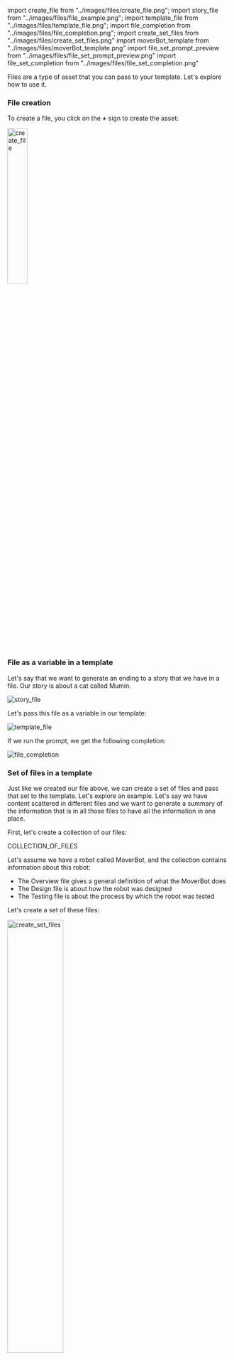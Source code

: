 import create_file from "../images/files/create_file.png";
import story_file from "../images/files/file_example.png";
import template_file from "../images/files/template_file.png";
import file_completion from "../images/files/file_completion.png";
import create_set_files from "../images/files/create_set_files.png"
import moverBot_template from "../images/files/moverBot_template.png"
import file_set_prompt_preview from "../images/files/file_set_prompt_preview.png"
import file_set_completion from "../images/files/file_set_completion.png"

Files are a type of asset that you can pass to your template. Let's explore how to use it.

### File creation

To create a file, you click on the **_+_** sign to create the asset:

<img src={create_file} alt="create_file" width="30%" />

### File as a variable in a template

Let's say that we want to generate an ending to a story that we have in a file. Our story is about a cat called Mumin.

<img src={story_file} alt="story_file"  />

Let's pass this file as a variable in our template:

<img src={template_file} alt="template_file"  />

If we run the prompt, we get the following completion:

<img src={file_completion} alt="file_completion"  />

### Set of files in a template

Just like we created our file above, we can create a set of files and pass that set to the template. Let's explore an example.
Let's say we have content scattered in different files and we want to generate a summary of the information that is in all those files to have all the information in one place.

First, let's create a collection of our files:

COLLECTION_OF_FILES

Let's assume we have a robot called MoverBot, and the collection contains information about this robot:

- The Overview file gives a general definition of what the MoverBot does
- The Design file is about how the robot was designed
- The Testing file is about the process by which the robot was tested

Let's create a set of these files:

<img src={create_set_files} alt="create_set_files"  width="50%"/>

Now, let's write our template:

<img src={moverBot_template} alt="moverBot_template"  />

So now, our generated prompt looks something like this:

<img src={file_set_prompt_preview} alt="file_set_prompt_preview" width="50%" />

And the completion is this:

<img src={file_set_completion} alt="file_set_completion" width="50%" />

This is just a small example of what you can do with files, but you can do anything really. Happy prompting!
